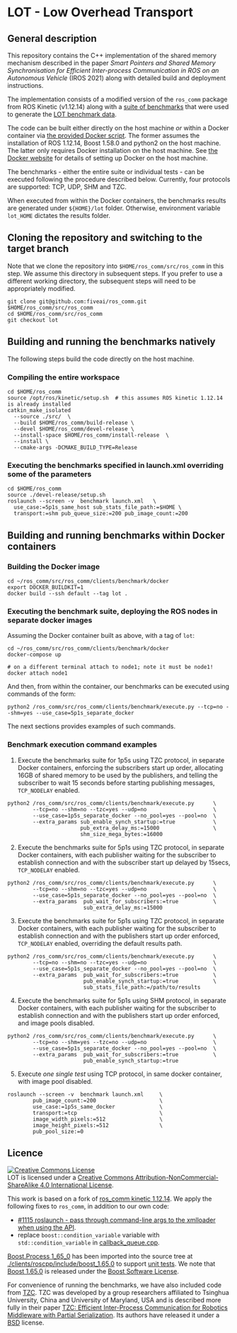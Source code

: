 # LOT - Low Overhead Transport

## General description

This repository contains the C++ implementation of the shared memory mechanism described in the paper _Smart Pointers and Shared Memory Synchronisation for Efficient Inter-process Communication in ROS on an Autonomous Vehicle_ (IROS 2021) along with detailed build and deployment instructions.

The implementation consists of a modified version of the `ros_comm` package from ROS Kinetic (v1.12.14) along with a [suite of benchmarks](./clients/benchmark) that were used to generate the [LOT benchmark data](https://github.com/fiveai/lot-benchmark-results).

The code can be built either directly on the host machine _or_ within a Docker container via [the provided Docker script](./clients/benchmark/docker/Dockerfile). The former assumes the installation of ROS 1.12.14, Boost 1.58.0 and python2 on the host machine. The latter only requires Docker installation on the host machine. See [the Docker website](https://docs.docker.com/get-docker/) for details of setting up Docker on the host machine.

The benchmarks - either the entire suite or individual tests - can be executed following the procedure described below. Currently, four protocols are supported: TCP, UDP, SHM and TZC.

When executed from within the Docker containers, the benchmarks results are generated under `${HOME}/lot` folder. Otherwise, environment variable `lot_HOME` dictates the results folder.


## Cloning the repository and switching to the target branch

Note that we clone the repository into `$HOME/ros_comm/src/ros_comm` in this step. We assume this directory in subsequent steps. If you prefer to use a different working directory, the subsequent steps will need to be appropriately modified.

```
git clone git@github.com:fiveai/ros_comm.git $HOME/ros_comm/src/ros_comm
cd $HOME/ros_comm/src/ros_comm
git checkout lot
```

## Building and running the benchmarks natively

The following steps build the code directly on the host machine.

### Compiling the entire workspace

```
cd $HOME/ros_comm
source /opt/ros/kinetic/setup.sh  # this assumes ROS kinetic 1.12.14 is already installed
catkin_make_isolated
  --source ./src/  \
  --build $HOME/ros_comm/build-release \
  --devel $HOME/ros_comm/devel-release \
  --install-space $HOME/ros_comm/install-release  \
  --install \
  --cmake-args -DCMAKE_BUILD_TYPE=Release
```

### Executing the benchmarks specified in launch.xml overriding some of the parameters

```
cd $HOME/ros_comm
source ./devel-release/setup.sh
roslaunch --screen -v  benchmark launch.xml   \
  use_case:=5p1s_same_host sub_stats_file_path:=$HOME \
  transport:=shm pub_queue_size:=200 pub_image_count:=200
```

## Building and running benchmarks within Docker containers

### Building the Docker image

```
cd ~/ros_comm/src/ros_comm/clients/benchmark/docker
export DOCKER_BUILDKIT=1
docker build --ssh default --tag lot .
```

### Executing the benchmark suite, deploying the ROS nodes in separate docker images

Assuming the Docker container built as above, with a tag of `lot`:

```
cd ~/ros_comm/src/ros_comm/clients/benchmark/docker
docker-compose up

# on a different terminal attach to node1; note it must be node1!
docker attach node1
```

And then, from within the container, our benchmarks can be executed using commands of the form:

```
python2 /ros_comm/src/ros_comm/clients/benchmark/execute.py --tcp=no --shm=yes --use_case=5p1s_separate_docker
```

The next sections provides examples of such commands.

### Benchmark execution command examples

1. Execute the benchmarks suite for 1p5s using TZC protocol, in separate Docker containers, enforcing the subscribers start up order, allocating 16GB of shared memory to be used by the publishers, and telling the subscriber to wait 15 seconds before starting publishing messages, `TCP_NODELAY` enabled.

```
python2 /ros_comm/src/ros_comm/clients/benchmark/execute.py      \
        --tcp=no --shm=no --tzc=yes --udp=no                     \
        --use_case=1p5s_separate_docker --no_pool=yes --pool=no  \
        --extra_params sub_enable_synch_startup:=true            \
                       pub_extra_delay_ms:=15000                 \
                       shm_size_mega_bytes:=16000
```

2. Execute the benchmarks suite for 5p1s using TZC protocol, in separate Docker containers, with each publisher waiting for the subscriber to establish connection and with the subscriber start up delayed by 15secs, `TCP_NODELAY` enabled.

```
python2 /ros_comm/src/ros_comm/clients/benchmark/execute.py      \
        --tcp=no --shm=no --tzc=yes --udp=no                     \
        --use_case=5p1s_separate_docker --no_pool=yes --pool=no  \
        --extra_params  pub_wait_for_subscribers:=true           \
                        sub_extra_delay_ms:=15000
```

3. Execute the benchmarks suite for 5p1s using TZC protocol, in separate Docker containers, with each publisher waiting for the subscriber to establish connection and with the publishers start up order enforced, `TCP_NODELAY` enabled, overriding the default results path.

```
python2 /ros_comm/src/ros_comm/clients/benchmark/execute.py      \
        --tcp=no --shm=no --tzc=yes --udp=no                     \
        --use_case=5p1s_separate_docker --no_pool=yes --pool=no  \
        --extra_params  pub_wait_for_subscribers:=true           \
                        pub_enable_synch_startup:=true           \
                        sub_stats_file_path:=/path/to/results
```

4. Execute the benchmarks suite for 5p1s using SHM protocol, in separate Docker containers, with each publisher waiting for the subscriber to establish connection and with the publishers start up order enforced, and image pools disabled.

```
python2 /ros_comm/src/ros_comm/clients/benchmark/execute.py      \
        --tcp=no --shm=yes --tzc=no --udp=no                     \
        --use_case=5p1s_separate_docker --no_pool=yes --pool=no  \
        --extra_params  pub_wait_for_subscribers:=true           \
                        pub_enable_synch_startup:=true
```

5. Execute _one single test_ using TCP protocol, in same docker container, with image pool disabled.

```
roslaunch --screen -v  benchmark launch.xml     \
        pub_image_count:=200                    \
        use_case:=1p5s_same_docker              \
        transport:=tcp                          \
        image_width_pixels:=512                 \
        image_height_pixels:=512                \
        pub_pool_size:=0
```

## Licence

<a rel="license" href="http://creativecommons.org/licenses/by-nc-sa/4.0/"><img alt="Creative Commons License" style="border-width:0" src="https://i.creativecommons.org/l/by-nc-sa/4.0/88x31.png" /></a><br />LOT is licensed under a <a rel="license" href="http://creativecommons.org/licenses/by-nc-sa/4.0/">Creative Commons Attribution-NonCommercial-ShareAlike 4.0 International License</a>.

This work is based on a fork of [ros_comm kinetic 1.12.14](https://github.com/ros/ros_comm/tree/fb6a6bd2839206ab99994a0d0beb89a6ffab1223). 
We apply the following fixes to `ros_comm`, in addition to our own code:
- [#1115 roslaunch - pass through command-line args to the xmlloader when using the API](https://github.com/ros/ros_comm/pull/1115).
- replace `boost::condition_variable` variable with `std::condition_variable` in [callback_queue.cpp](./clients/roscpp/src/libros/callback_queue.cpp).

[Boost.Process 1_65_0](https://www.boost.org/doc/libs/1_65_0/doc/html/process.html) has been imported into the source tree at [./clients/roscpp/include/boost_1.65.0](./clients/roscpp/include/boost_1.65.0) to support [unit tests](./test/test_roscpp/test/test_shm.cpp). We note that [Boost 1.65.0](https://github.com/boostorg/boost/tree/boost-1.65.0) is released under the [Boost Software License](http://www.boost.org/LICENSE_1_0.txt).

For convenience of running the benchmarks, we have also included code from [TZC](https://github.com/qboticslabs/tzc_transport). TZC was developed by a group researchers affiliated to Tsinghua University, China and University of Maryland, USA and is described more fully in their paper [TZC: Efficient Inter-Process Communication for Robotics Middleware with Partial Serialization](https://arxiv.org/abs/1810.00556). Its authors have released it under a [BSD](https://github.com/qboticslabs/tzc_transport/blob/master/package.xml) license.



